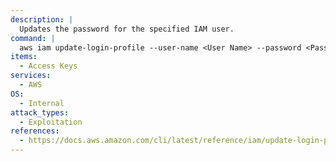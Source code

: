 ```yaml
---
description: |
  Updates the password for the specified IAM user.
command: |
  aws iam update-login-profile --user-name <User Name> --password <Password>
items:
  - Access Keys
services:
  - AWS
OS:
  - Internal
attack_types:
  - Exploitation
references:
  - https://docs.aws.amazon.com/cli/latest/reference/iam/update-login-profile.html
---
```

